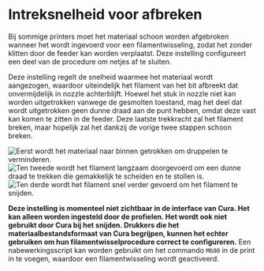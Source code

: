 Intreksnelheid voor afbreken
====
Bij sommige printers moet het materiaal schoon worden afgebroken wanneer het wordt ingevoerd voor een filamentwisseling, zodat het zonder klitten door de feeder kan worden verplaatst. Deze instelling configureert een deel van de procedure om netjes af te sluiten.

Deze instelling regelt de snelheid waarmee het materiaal wordt aangezogen, waardoor uiteindelijk het filament van het bit afbreekt dat onvermijdelijk in nozzle achterblijft. Hoewel het stuk in nozzle niet kan worden uitgetrokken vanwege de gesmolten toestand, mag het deel dat wordt uitgetrokken geen dunne draad aan de punt hebben, omdat deze vast kan komen te zitten in de feeder. Deze laatste trekkracht zal het filament breken, maar hopelijk zal het dankzij de vorige twee stappen schoon breken.

![Eerst wordt het materiaal naar binnen getrokken om druppelen te verminderen.](../../../articles/images/filament_switch_anti_ooze.svg)
![Ten tweede wordt het filament langzaam doorgevoerd om een ​​dunne draad te trekken die gemakkelijk te scheiden en te stollen is.](../../../articles/images/filament_switch_break_preparation.svg)
![Ten derde wordt het filament snel verder gevoerd om het filament te snijden.](../../../articles/images/filament_switch_break.svg)

**Deze instelling is momenteel niet zichtbaar in de interface van Cura. Het kan alleen worden ingesteld door de profielen. Het wordt ook niet gebruikt door Cura bij het snijden. Drukkers die het materiaalbestandsformaat van Cura begrijpen, kunnen het echter gebruiken om hun filamentwisselprocedure correct te configureren.**
Een nabewerkingsscript kan worden gebruikt om het commando `M600` in de print in te voegen, waardoor een filamentwisseling wordt geactiveerd.